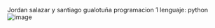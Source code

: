 Jordan salazar y santiago gualotuña
programacion 1
lenguaje: python
![image](https://github.com/JordanSalazar11/PYTHON/assets/169932497/94aa5800-7e11-4fde-baf3-815906f7bf63)
